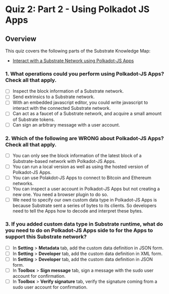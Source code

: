 # Quiz 2: Part 2 - Using Polkadot JS Apps 

## Overview

This quiz covers the following parts of the Substrate Knowledge Map:
- [Interact with a Substrate Network using Polkadot-JS Apps](../../knowledge-map#interact-with-a-substrate-network-using-polkadot-JS-Apps/) 

### 1. What operations could you perform using Polkadot-JS Apps? Check all that apply.

- [ ] Inspect the block information of a Substrate network.
- [ ] Send extrinsics to a Substrate network.
- [ ] With an embedded javascript editor, you could write javascript to interact with the connected Substrate network.
- [ ] Can act as a faucet of a Substrate network, and acquire a small amount of Substrate tokens.
- [ ] Can sign an arbitrary message with a user account.

### 2. Which of the following are WRONG about Polkadot-JS Apps? Check all that apply.

- [ ] You can only see the block information of the latest block of a Substrate-based network with Polkadot-JS Apps.
- [ ] You can run a local version as well as using the hosted version of Polkadot-JS Apps.
- [ ] You can use Polakdot-JS Apps to connect to Bitcoin and Ethereum networks.
- [ ] You can inspect a user account in Polkadot-JS Apps but not creating a new one. You need a browser plugin to do so.
- [ ] We need to specify our own custom data type in Polkadot-JS Apps is because Substrate sent a series of bytes to its clients. So developers need to tell the Apps how to decode and interpret these bytes.

### 3. If you added custom data type in Substrate runtime, what do you need to do on Polkadot-JS Apps side to for the Apps to support this Substrate network?

- [ ] In **Setting** > **Metadata** tab, add the custom data definition in JSON form.
- [ ] In **Setting** > **Developer** tab, add the custom data definition in XML form.
- [ ] In **Setting** > **Developer** tab, add the custom data definition in JSON form.
- [ ] In **Toolbox** > **Sign message** tab, sign a message with the sudo user account for confirmation.
- [ ] In **Toolbox** > **Verify signature** tab, verify the signature coming from a sudo user account for confirmation.
